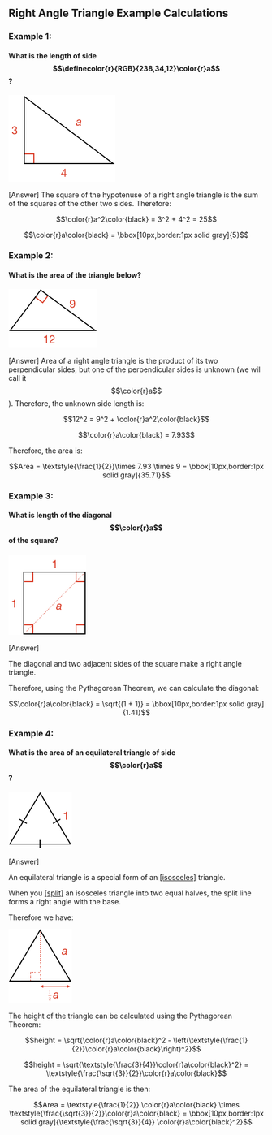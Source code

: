 ## Right Angle Triangle Example Calculations

### Example 1:

#### What is the length of side $$\definecolor{r}{RGB}{238,34,12}\color{r}a$$?

![](ex1.png)

<hintLow>[Answer]
The square of the hypotenuse of a right angle triangle is the sum of the squares of the other two sides. Therefore:

$$\color{r}a^2\color{black} = 3^2 + 4^2 = 25$$

$$\color{r}a\color{black} = \bbox[10px,border:1px solid gray]{5}$$
</hintLow>

### Example 2:

#### What is the area of the triangle below?

![](ex2.png)

<hintLow>[Answer]
Area of a right angle triangle is the product of its two perpendicular sides, but one of the perpendicular sides is unknown (we will call it $$\color{r}a$$). Therefore, the unknown side length is:

$$12^2 = 9^2 + \color{r}a^2\color{black}$$

$$\color{r}a\color{black} = 7.93$$

Therefore, the area is:

$$Area = \textstyle{\frac{1}{2}}\times 7.93 \times 9 =  \bbox[10px,border:1px solid gray]{35.71}$$

</hintLow>


### Example 3:

#### What is length of the diagonal $$\color{r}a$$ of the square?

![](ex3.png)

<hintLow>[Answer]

The diagonal and two adjacent sides of the square make a right angle triangle.

Therefore, using the Pythagorean Theorem, we can calculate the diagonal:

$$\color{r}a\color{black} = \sqrt{(1 + 1)} = \bbox[10px,border:1px solid gray]{1.41}$$

</hintLow>

### Example 4:

#### What is the area of an equilateral triangle of side $$\color{r}a$$?

![](ex4.png)

<hintLow>[Answer]

An equilateral triangle is a special form of an [[isosceles]]((qr,'Math/Geometry_1/Isosceles/base/Main',#00756F)) triangle.

When you [[split]]((qr,'Math/Geometry_1/Isosceles/base/SplitLine',#00756F)) an isosceles triangle into two equal halves, the split line forms a right angle with the base.

Therefore we have: 

![](ex4a.png)

The height of the triangle can be calculated using the Pythagorean Theorem:

$$height = \sqrt{\color{r}a\color{black}^2 - \left(\textstyle{\frac{1}{2}}\color{r}a\color{black}\right)^2}$$

$$height = \sqrt{\textstyle{\frac{3}{4}}\color{r}a\color{black}^2} = \textstyle{\frac{\sqrt{3}}{2}}\color{r}a\color{black}$$

The area of the equilateral triangle is then:

$$Area = \textstyle{\frac{1}{2}} \color{r}a\color{black} \times \textstyle{\frac{\sqrt{3}}{2}}\color{r}a\color{black} = \bbox[10px,border:1px solid gray]{\textstyle{\frac{\sqrt{3}}{4}} \color{r}a\color{black}^2}$$

</hintLow>

<!-- 
![](ex1.png)

<hintLow>[Answer]
[[triangle]]((qr,'Math/Geometry_1/Triangles/base/AngleSum',#00756F)) 
</hintLow>


 $$\bbox[10px,border:1px solid gray]{Yes}$$ -->